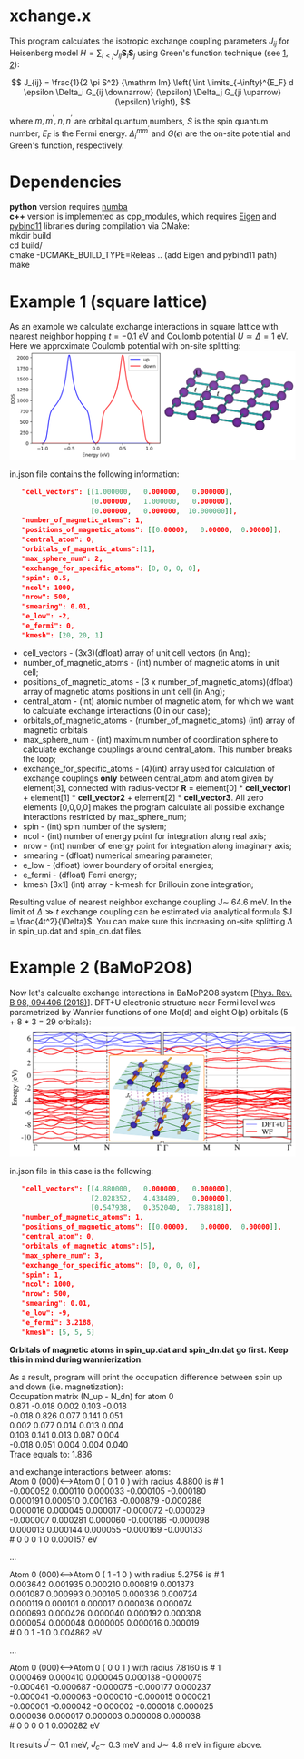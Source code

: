 # xchange.x
This program calculates the isotropic exchange coupling parameters $J_{ij}$ for Heisenberg model $H = \sum_{i < j} J_{ij} \mathbf{S}_i \mathbf{S}_j$ using Green's function technique (see [1](https://www.sciencedirect.com/science/article/abs/pii/0304885387907219), [2](https://journals.aps.org/prb/abstract/10.1103/PhysRevB.71.184434)):

$$  J_{ij} = \frac{1}{2 \pi S^2}  {\mathrm Im} \left( \int \limits_{-\infty}^{E_F} d \epsilon \Delta_i G_{ij \downarrow} (\epsilon) \Delta_j G_{ji \uparrow} (\epsilon) \right), $$

where $m, m^{\prime},  n, n^{\prime}$ are orbital quantum numbers, $S$ is the spin quantum number, $E_F$ is the Fermi energy. $\Delta^{m m^{\prime}}_i$ and $G(\epsilon)$ are the on-site potential and  Green's function, respectively. 

# Dependencies
**python** version requires [numba](https://numba.pydata.org) \
**c++** version is implemented as cpp_modules, which requires [Eigen](https://eigen.tuxfamily.org/index.php?title=Main_Page) and [pybind11](https://pybind11.readthedocs.io/en/stable/advanced/pycpp/index.html#)  libraries during compilation via CMake:\
mkdir build \
cd build/ \
cmake -DCMAKE_BUILD_TYPE=Releas .. (add Eigen and pybind11 path)\
make 

# Example 1 (square lattice)
As an example we calculate exchange interactions in square lattice with nearest neighbor hopping $t = -0.1$ eV and Coulomb potential $U \simeq \Delta = 1$ eV. Here we approximate Coulomb potential with on-site splitting: 
![alt text](https://github.com/danis-b/xchange/blob/main/examples/square_lattice/DOS.png)

in.json file contains the following information:
```json
   "cell_vectors": [[1.000000,   0.000000,   0.000000], 
                    [0.000000,   1.000000,   0.000000], 
                    [0.000000,   0.000000,  10.000000]],
   "number_of_magnetic_atoms": 1,
   "positions_of_magnetic_atoms": [[0.00000,   0.00000,  0.00000]],
   "central_atom": 0,
   "orbitals_of_magnetic_atoms":[1],
   "max_sphere_num": 2,
   "exchange_for_specific_atoms": [0, 0, 0, 0],
   "spin": 0.5,
   "ncol": 1000,
   "nrow": 500,
   "smearing": 0.01,
   "e_low": -2,
   "e_fermi": 0,
   "kmesh": [20, 20, 1]
```
* cell_vectors - (3x3)(dfloat) array of unit cell vectors (in Ang);
* number_of_magnetic_atoms - (int) number of magnetic atoms in unit cell;
* positions_of_magnetic_atoms - (3 x number_of_magnetic_atoms)(dfloat) array of magnetic atoms positions in unit cell (in Ang);
* central_atom - (int) atomic number of magnetic atom, for which we want to calculate exchange interactions (0 in our case);
* orbitals_of_magnetic_atoms - (number_of_magnetic_atoms) (int) array of magnetic orbitals 
* max_sphere_num - (int) maximum number of coordination sphere to calculate exchange couplings around central_atom. This number breaks the loop;
* exchange_for_specific_atoms - (4)(int) array used for calculation of exchange couplings **only** between central_atom and atom given by element[3], connected  with radius-vector **R** = element[0] * **cell_vector1** + element[1] * **cell_vector2** + element[2] * **cell_vector3**. All zero elements [0,0,0,0] makes the program calculate all possible exchange interactions restricted by max_sphere_num; 
* spin - (int) spin number of the system;
* ncol - (int) number of energy point for integration along real axis;
* nrow - (int) number of energy point for integration along imaginary axis;  
* smearing - (dfloat) numerical smearing parameter;
* e_low -  (dfloat) lower boundary of orbital energies;
* e_fermi - (dfloat) Femi energy;
* kmesh [3x1] (int) array - k-mesh for Brillouin zone integration; 

Resulting value of nearest neighbor exchange coupling $J \sim$ 64.6 meV.  In the limit of $\Delta \gg t$ exchange coupling can be estimated via analytical formula $J = \frac{4t^2}{\Delta}$. You can make sure this increasing on-site splitting $\Delta$ in spin_up.dat and spin_dn.dat files.  


# Example 2 (BaMoP2O8)

Now let's calcualte exchange interactions in BaMoP2O8 system [[Phys. Rev. B 98, 094406 (2018)](https://journals.aps.org/prb/abstract/10.1103/PhysRevB.98.094406)]. DFT+U electronic structure near Fermi level was parametrized by Wannier functions of one Mo(d) and eight O(p) orbitals (5 + 8 * 3 = 29 orbitals):
![alt text](https://github.com/danis-b/xchange/blob/main/examples/BaMoPO/BANDS.png)

in.json file in this case is the following:

```json
   "cell_vectors": [[4.880000,   0.000000,   0.000000], 
                    [2.028352,   4.438489,   0.000000], 
                    [0.547938,   0.352040,  7.788818]],
   "number_of_magnetic_atoms": 1,
   "positions_of_magnetic_atoms": [[0.00000,   0.00000,  0.00000]],
   "central_atom": 0,
   "orbitals_of_magnetic_atoms":[5],
   "max_sphere_num": 3,
   "exchange_for_specific_atoms": [0, 0, 0, 0],
   "spin": 1,
   "ncol": 1000,
   "nrow": 500,
   "smearing": 0.01,
   "e_low": -9,
   "e_fermi": 3.2188,
   "kmesh": [5, 5, 5]
```
**Orbitals of magnetic atoms in spin_up.dat and spin_dn.dat go first. Keep this in mind during wannierization**.

As a result, program will print the occupation difference between spin up and  down (i.e. magnetization):\
Occupation matrix (N_up - N_dn) for atom  0  \
0.871 -0.018 0.002 0.103 -0.018 \
-0.018 0.826 0.077 0.141 0.051 \
0.002 0.077 0.014 0.013 0.004 \
0.103 0.141 0.013 0.087 0.004 \
-0.018 0.051 0.004 0.004 0.040 \
Trace equals to:  1.836

and exchange interactions between atoms:\
Atom 0 (000)<-->Atom 0 ( 0 1 0 ) with radius 4.8800  is # 1 \
-0.000052  0.000110  0.000033  -0.000105  -0.000180 \
0.000191  0.000510  0.000163  -0.000879  -0.000286 \
0.000016  0.000045  0.000017  -0.000072  -0.000029 \
-0.000007  0.000281  0.000060  -0.000186  -0.000098 \
0.000013  0.000144  0.000055  -0.000169  -0.000133 \
\#  0 0 0 1 0 0.000157 eV

...

Atom 0 (000)<-->Atom 0 ( 1 -1 0 ) with radius 5.2756  is # 1 \
0.003642  0.001935  0.000210  0.000819  0.001373 \
0.001087  0.000993  0.000105  0.000336  0.000724 \
0.000119  0.000101  0.000017  0.000036  0.000074 \
0.000693  0.000426  0.000040  0.000192  0.000308 \
0.000054  0.000048  0.000005  0.000016  0.000019 \
\#  0 0 1 -1 0 0.004862 eV

...

Atom 0 (000)<-->Atom 0 ( 0 0 1 ) with radius 7.8160  is # 1 \
0.000469 0.000410 0.000045 0.000138 -0.000075 \
-0.000461 -0.000687 -0.000075 -0.000177 0.000237 \
-0.000041 -0.000063 -0.000010 -0.000015 0.000021 \
-0.000001 -0.000042 -0.000002 -0.000018 0.000025 \
0.000036 0.000017 0.000003 0.000008 0.000038 \
\#  0 0 0 0 1 0.000282 eV


It results $J^\prime \sim$ 0.1 meV, $J_c \sim$ 0.3 meV and $J \sim$ 4.8 meV in figure above. 
